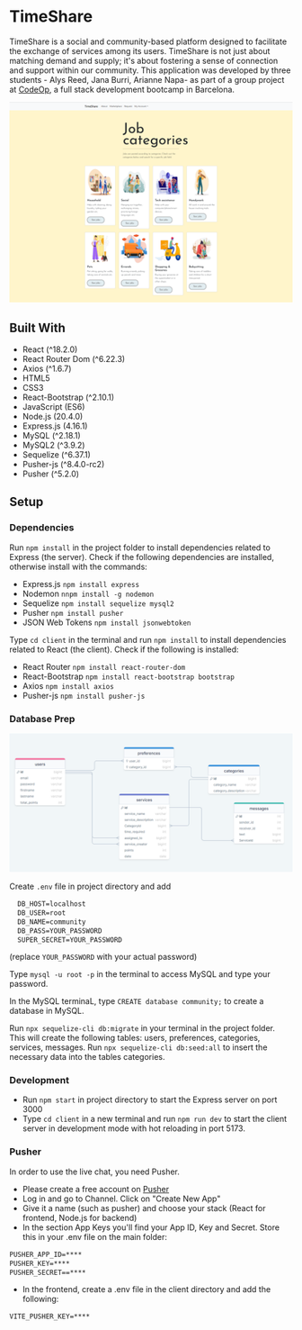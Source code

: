 # TimeShare

TimeShare is a social and community-based platform designed to facilitate the exchange of services among its users. TimeShare is not just about matching demand and supply; it's about fostering a sense of connection and support within our community. This application was developed by three students - Alys Reed, Jana Burri, Arianne Napa- as part of a group project at [CodeOp](https://codeop.tech/), a full stack development bootcamp in Barcelona.

![categories](categories.png)

## Built With

- React (^18.2.0)
- React Router Dom (^6.22.3)
- Axios (^1.6.7)
- HTML5
- CSS3
- React-Bootstrap (^2.10.1)
- JavaScript (ES6)
- Node.js (20.4.0)
- Express.js (4.16.1)
- MySQL (^2.18.1)
- MySQL2 (^3.9.2)
- Sequelize (^6.37.1)
- Pusher-js (^8.4.0-rc2)
- Pusher (^5.2.0)

## Setup

### Dependencies

Run `npm install` in the project folder to install dependencies related to Express (the server). Check if the following dependencies are installed, otherwise install with the commands:

- Express.js `npm install express`
- Nodemon `nnpm install -g nodemon`
- Sequelize `npm install sequelize mysql2`
- Pusher `npm install pusher`
- JSON Web Tokens `npm install jsonwebtoken`

Type `cd client` in the terminal and run `npm install` to install dependencies related to React (the client). Check if the following is installed:

- React Router `npm install react-router-dom`
- React-Bootstrap `npm install react-bootstrap bootstrap`
- Axios `npm install axios`
- Pusher-js `npm install pusher-js`

### Database Prep

![database](dbschema.png)

Create `.env` file in project directory and add

```
  DB_HOST=localhost
  DB_USER=root
  DB_NAME=community
  DB_PASS=YOUR_PASSWORD
  SUPER_SECRET=YOUR_PASSWORD
```

(replace `YOUR_PASSWORD` with your actual password)

Type `mysql -u root -p` in the terminal to access MySQL and type your password.

In the MySQL terminaL, type `CREATE database community;` to create a database in MySQL.

Run `npx sequelize-cli db:migrate` in your terminal in the project folder. This will create the following tables: users, preferences, categories, services, messages.
Run `npx sequelize-cli db:seed:all` to insert the necessary data into the tables categories.

### Development

- Run `npm start` in project directory to start the Express server on port 3000
- Type `cd client` in a new terminal and run `npm run dev` to start the client server in development mode with hot reloading in port 5173.

### Pusher

In order to use the live chat, you need Pusher.

- Please create a free account on [Pusher](https://pusher.com/)
- Log in and go to Channel. Click on "Create New App"
- Give it a name (such as pusher) and choose your stack (React for frontend, Node.js for backend)
- In the section App Keys you'll find your App ID, Key and Secret. Store this in your .env file on the main folder:

```
PUSHER_APP_ID=****
PUSHER_KEY=****
PUSHER_SECRET==****
```

- In the frontend, create a .env file in the client directory and add the following:

```
VITE_PUSHER_KEY=****
```
